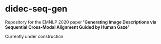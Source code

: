 # didec-seq-gen

Repository for the EMNLP 2020 paper **'Generating Image Descriptions via Sequential Cross-Modal Alignment Guided by Human Gaze'**

Currently under construction
